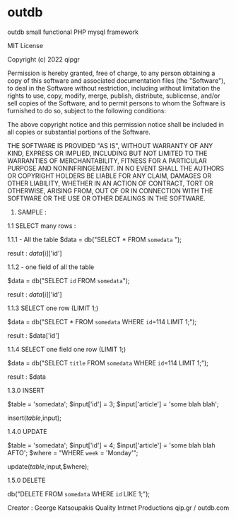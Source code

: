 # outdb
outdb small functional PHP mysql framework

MIT License

Copyright (c) 2022 qipgr

Permission is hereby granted, free of charge, to any person obtaining a copy
of this software and associated documentation files (the "Software"), to deal
in the Software without restriction, including without limitation the rights
to use, copy, modify, merge, publish, distribute, sublicense, and/or sell
copies of the Software, and to permit persons to whom the Software is
furnished to do so, subject to the following conditions:

The above copyright notice and this permission notice shall be included in all
copies or substantial portions of the Software.

THE SOFTWARE IS PROVIDED "AS IS", WITHOUT WARRANTY OF ANY KIND, EXPRESS OR
IMPLIED, INCLUDING BUT NOT LIMITED TO THE WARRANTIES OF MERCHANTABILITY,
FITNESS FOR A PARTICULAR PURPOSE AND NONINFRINGEMENT. IN NO EVENT SHALL THE
AUTHORS OR COPYRIGHT HOLDERS BE LIABLE FOR ANY CLAIM, DAMAGES OR OTHER
LIABILITY, WHETHER IN AN ACTION OF CONTRACT, TORT OR OTHERWISE, ARISING FROM,
OUT OF OR IN CONNECTION WITH THE SOFTWARE OR THE USE OR OTHER DEALINGS IN THE
SOFTWARE.


1. SAMPLE : 



1.1 SELECT many rows :

1.1.1 - All the table
$data = db("SELECT * FROM `somedata` ");

result : $data[$i]['id']

1.1.2 - one field of all the table

$data = db("SELECT `id` FROM `somedata`");

result : $data[$i]['id']



1.1.3 SELECT one row (LIMIT 1;)

$data = db("SELECT * FROM `somedata` WHERE `id`=114 LIMIT 1;");

result : $data['id']

1.1.4 SELECT one field one row (LIMIT 1;)

$data = db("SELECT `title` FROM `somedata` WHERE `id`=114 LIMIT 1;");

result : $data


1.3.0 INSERT

$table = 'somedata'; $input['id'] = 3; $input['article'] = 'some blah blah';

insert($table,$input);

1.4.0 UPDATE

$table = 'somedata'; $input['id'] = 4; $input['article'] = 'some blah blah AFTO'; $where = "WHERE `week` = 'Monday'";

update($table,$input,$where);

1.5.0 DELETE


db("DELETE FROM `somedata` WHERE `id` LIKE 1;");

Creator : George Katsoupakis
Quality Intrnet Productions qip.gr / outdb.com
